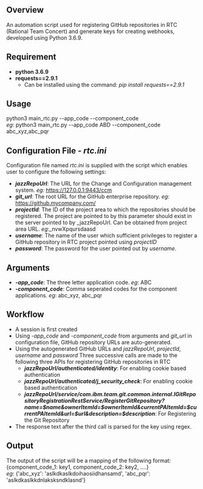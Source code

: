  Overview
 ---------
   An automation script used for registering GitHub repositories in RTC (Rational Team Concert) and generate keys for creating webhooks, developed using Python 3.6.9.
   
  Requirement
 -----------------------------------
  - __python 3.6.9__
  - __requests==2.9.1__
     - Can be installed using the command: _pip install requests==2.9.1_

Usage
 -----------------------------------
  python3 main_rtc.py --app_code <Application Code> --component_code <Comma seperated component codes>  
  _eg_: python3 main_rtc.py --app_code ABD --component_code abc_xyz,abc_pqr

 Configuration File - _rtc.ini_
 -------------------------------------------------
  Configuration file named _rtc.ini_ is supplied with the script which enables user to configure the following settings:
  - ___jazzRepoUrl___: The URL for the Change and Configuration management system. _eg:_ https://127.0.0.1:9443/ccm
  - ___git_url___: The root URL for the GitHub enterprise repository. _eg_: https://github.mycompany.com/
  - ___projectId___: The ID of the project area to which the repositories should be registered. The project are pointed to by this parameter should exist in the server pointed to by _jazzRepoUrl. Can be obtained from project area URL. _eg_:_nvwXpqursdaasd
  - ___username___: The name of the user which sufficient privileges to register a GitHub repository in RTC project pointed using _projectID_
  - ___password___: The password for the user pointed out by _username_.

 Arguments
 -------------------------------------------------
  - ___-app_code___: The three letter application code. _eg_: ABC
  - ___-component_code___: Comma seperated codes for the component applications. _eg_: abc_xyz, abc_pqr

  Workflow
 -----------------------------------
  - A session is first created
  - Using _-app_code_ and  _-component_code_ from arguments and _git_url_ in configuration file, GitHub repository URLs are auto-generated.
  - Using the autogenerated GitHub URLs and _jazzRepoUrl_, _projectId_, _username_ and _password_ Three successive calls are made to the following three APIs for registering GitHub repositories in RTC
     - ___jazzRepoUrl/authenticated/identity___: For enabling cookie based authentication
     - ___jazzRepoUrl/authenticated/j_security_check___: For enabling cookie based authentication
     - ___jazzRepoUrl/service/com.ibm.team.git.common.internal.IGitRepositoryRegistrationRestService/RegisterGitRepository?name=$name&ownerItemId=$ownerItemId&currentPAItemId=$currentPAItemId&url=$url&description=$description___: For Registering the Git Repository
   - The response text after the third call is parsed for the key using regex.
   
  Output
 -----------------------------------
  The output of the script will be a mapping of the following format: {component_code_1: key1, component_code_2: key2, ....}  
  _eg:_ {'abc_xyz': 'aslkdkaslkdoihaosiidhansamd', 'abc_pqr': 'aslkdkaslkkdnlaksksndklasnd'}
